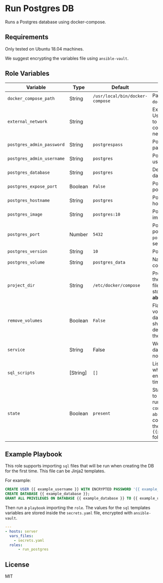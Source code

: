 Run Postgres DB
=========

Runs a Postgres database using docker-compose.

Requirements
------------

Only tested on Ubuntu 18.04 machines.

We suggest encrypting the variables file using `ansible-vault`.

Role Variables
--------------

| Variable | Type | Default | Comments | 
| -------- | ---- | ------- | -------- |
| `docker_compose_path` | String | `/usr/local/bin/docker-compose` | Path hacia el binario `docker-compose`. |
| `external_network` | String | | External docker network. Useful to connect the DB to other containers connected to that docker network. |
| `postgres_admin_password` | String | `postgrespass` | PostgreSQL admin password. |
| `postgres_admin_username` | String | `postgres` | PostgreSQL admin username. |
| `postgres_database` | String | `postgres` | Default PostgreSQL database. |
| `postgres_expose_port` | Boolean | `False` | PostgreSQL exposed port. |
| `postgres_hostname` | String | `postgres` | PostgreSQL container hostname. |
| `postgres_image` | String | `postgres:10` | PostgreSQL docker image. |
| `postgres_port` | Number | `5432` | PostgreSQL exposed port. Only used when `postgres_expose_port` is set to true. |
| `postgres_version` | String | `10` | PostgreSQL version. |
| `postgres_volume` | String | `postgres_data` | Name of the postgres container volume. |
| `project_dir` | String | `/etc/docker/compose` | Project directory where the `docker-compose.yml` file and other files will be stored. **Should be an absolute path**. |
| `remove_volumes` | Boolean | `False` | Flag that indicates if the volume related to the database container should be removed after destroying or updating the project. |
| `service` | String | False | Wether to configure the database as a service or not. |
| `sql_scripts` | [String] | `[]` | List of SQL scripts to run when the database engine is run for the first time. |
| `state` | Boolean | `present` | State of the project. If set to `present` the project will run the `docker-compose.yml` file. If set to `absent` it will stop all the containers and remove the `{{project_dir}}/postgres` folder from the server. |


Example Playbook
----------------

This role supports importing `sql` files that will be run when creating the DB for the first time. This file can be Jinja2 templates.

For example:

```sql
CREATE USER {{ example_username }} WITH ENCRYPTED PASSWORD '{{ example_password }}';
CREATE DATABASE {{ example_database }};
GRANT ALL PRIVILEGES ON DATABASE {{ example_database }} TO {{ example_username }};
```

Then run a `playbook` importing the `role`. The values for the `sql` templates variables are stored inside the `secrets.yaml` file, encrypted with `ansible-vault`.

```yaml
---
- hosts: server
  vars_files:
    - secrets.yaml
  roles:
      - run_postgres
```

License
-------

MIT
